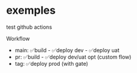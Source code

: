 # exemples

test github actions

Workflow
* main: ✅build - ✅deploy dev - ✅deploy uat
* pr: ✅build - ✅deploy dev/uat opt (custom flow)
* tag: ✅deploy prod (with gate)
